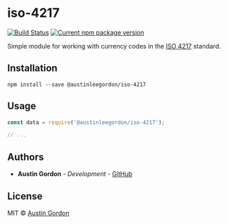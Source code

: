 # iso-4217

[![Build Status](https://travis-ci.com/AustinLeeGordon/iso-4217.svg?branch=master)](https://travis-ci.com/AustinLeeGordon/iso-4217) [![Current npm package version](https://img.shields.io/npm/v/@austinleegordon/iso-4217.svg)](https://www.npmjs.com/package/@austinleegordon/iso-4217)

Simple module for working with currency codes in the [ISO 4217](https://www.iso.org/iso-4217-currency-codes.html) standard.

## Installation

`npm install --save @austinleegordon/iso-4217`

## Usage

```js
const data = require('@austinleegordon/iso-4217');

// ...
```

## Authors

* **Austin Gordon** - *Development* - [GitHub](https://github.com/AustinLeeGordon)

## License

MIT © [Austin Gordon](https://www.austinleegordon.com)